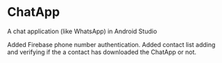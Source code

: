 # ChatApp
A chat application (like WhatsApp) in Android Studio 

Added Firebase phone number authentication.
Added contact list adding and verifying if the a contact has downloaded the ChatApp or not.
